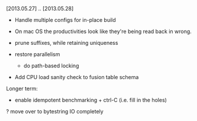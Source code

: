 

[2013.05.27] .. [2013.05.28]

 * Handle multiple configs for in-place build

 * On mac OS the productivities look like they're being read back in wrong.
 * prune suffixes, while retaining uniqueness
 
 * restore parallelism
   * do path-based locking

 * Add CPU load sanity check to fusion table schema

Longer term:

 * enable idempotent benchmarking + ctrl-C (i.e. fill in the holes)
 
 ? move over to bytestring IO completely
 
 

 
 
